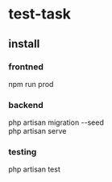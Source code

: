 # test-task

## install

### frontned  
npm run prod  

### backend  
php artisan migration --seed  
php artisan serve  

### testing  
php artisan test  
